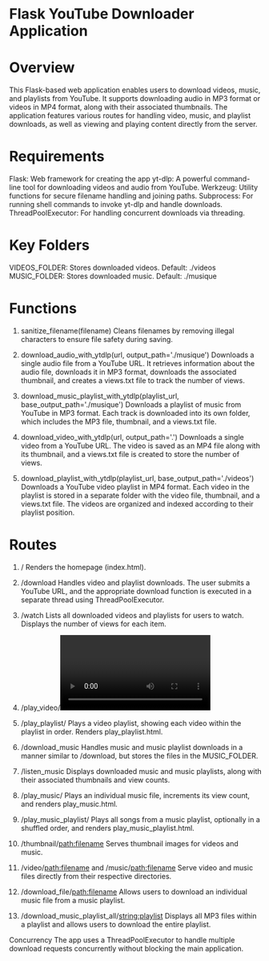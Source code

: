# Flask YouTube Downloader Application
# Overview
This Flask-based web application enables users to download videos, music, and playlists from YouTube. It supports downloading audio in MP3 format or videos in MP4 format, along with their associated thumbnails. The application features various routes for handling video, music, and playlist downloads, as well as viewing and playing content directly from the server.

# Requirements

Flask: Web framework for creating the app
yt-dlp: A powerful command-line tool for downloading videos and audio from YouTube.
Werkzeug: Utility functions for secure filename handling and joining paths.
Subprocess: For running shell commands to invoke yt-dlp and handle downloads.
ThreadPoolExecutor: For handling concurrent downloads via threading.

# Key Folders
VIDEOS_FOLDER: Stores downloaded videos. Default: ./videos
MUSIC_FOLDER: Stores downloaded music. Default: ./musique

# Functions
1. sanitize_filename(filename)
Cleans filenames by removing illegal characters to ensure file safety during saving.

2. download_audio_with_ytdlp(url, output_path='./musique')
Downloads a single audio file from a YouTube URL. It retrieves information about the audio file, downloads it in MP3 format, downloads the associated thumbnail, and creates a views.txt file to track the number of views.

3. download_music_playlist_with_ytdlp(playlist_url, base_output_path='./musique')
Downloads a playlist of music from YouTube in MP3 format. Each track is downloaded into its own folder, which includes the MP3 file, thumbnail, and a views.txt file.

4. download_video_with_ytdlp(url, output_path='.')
Downloads a single video from a YouTube URL. The video is saved as an MP4 file along with its thumbnail, and a views.txt file is created to store the number of views.

5. download_playlist_with_ytdlp(playlist_url, base_output_path='./videos')
Downloads a YouTube video playlist in MP4 format. Each video in the playlist is stored in a separate folder with the video file, thumbnail, and a views.txt file. The videos are organized and indexed according to their playlist position.

# Routes
1. /
Renders the homepage (index.html).

2. /download
Handles video and playlist downloads. The user submits a YouTube URL, and the appropriate download function is executed in a separate thread using ThreadPoolExecutor.

3. /watch
Lists all downloaded videos and playlists for users to watch. Displays the number of views for each item.

4. /play_video/<video>
Plays a specific video, increments its view count, and renders play_video.html.

5. /play_playlist/<playlist>
Plays a video playlist, showing each video within the playlist in order. Renders play_playlist.html.

6. /download_music
Handles music and music playlist downloads in a manner similar to /download, but stores the files in the MUSIC_FOLDER.

7. /listen_music
Displays downloaded music and music playlists, along with their associated thumbnails and view counts.

8. /play_music/<music>
Plays an individual music file, increments its view count, and renders play_music.html.

9. /play_music_playlist/<playlist>
Plays all songs from a music playlist, optionally in a shuffled order, and renders play_music_playlist.html.

10. /thumbnail/<path:filename>
Serves thumbnail images for videos and music.

11. /video/<path:filename> and /music/<path:filename>
Serve video and music files directly from their respective directories.

12. /download_file/<path:filename>
Allows users to download an individual music file from a music playlist.

13. /download_music_playlist_all/<string:playlist>
Displays all MP3 files within a playlist and allows users to download the entire playlist.

Concurrency
The app uses a ThreadPoolExecutor to handle multiple download requests concurrently without blocking the main application.

